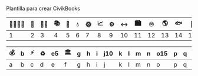 Plantilla para crear CivikBooks

|:family_man_woman_girl_boy:|:stew:|:health_worker:|:books:|:busts_in_silhouette:|:droplet:|:sun_with_face:|:chart_with_upwards_trend:|:gear:|:left_right_arrow:|:cityscape:|:infinity:|:earth_americas:|:fish:|:deciduous_tree:|:dove:|:atom_symbol:|
|------------ | -------------|------------ |------------ | -------------|------------ |------------ | -------------|------------ |------------ | -------------|------------ |------------ | -------------|------------ |------------ | -------------|
|1 | 2| 3|4 | 5| 6|7 | 8| 9|10 | 11| 12|13 | 14| 15|16 | 17|

|:moneybag:| b|:zap:|:recycle:|e5|:classical_building:|g | h| i|j10 | k| l|m | n| o15|p | q|r|s |t20|
|------------ | -------------|------------ |------------ | -------------|------------ |------------ | -------------|------------ |------------ | -------------|------------ |------------ | -------------|------------ |------------ | -------------|------------ |------------ | -------------|
|a| b| c|d|e|f|g | h| i|j | k| l|m | n| o|p | q|r|s |t|
